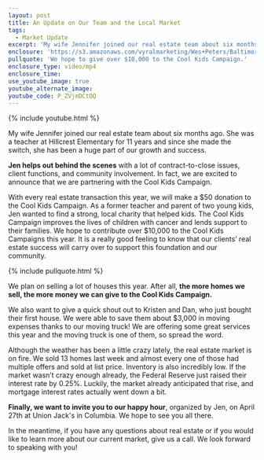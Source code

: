 ```yaml
---
layout: post
title: An Update on Our Team and the Local Market
tags:
  - Market Update
excerpt: 'My wife Jennifer joined our real estate team about six months ago. She was a teacher at Hillcrest Elementary for 11 years and since she made the switch, she has been a huge part of our growth and success.'
enclosure: 'https://s3.amazonaws.com/vyralmarketing/Wes+Peters/Baltimore+Metro+Real+Estate-+A+market+update%252C+team+update%252C+and+happy+hour.mp4'
pullquote: 'We hope to give over $10,000 to the Cool Kids Campaign.'
enclosure_type: video/mp4
enclosure_time:
use_youtube_image: true
youtube_alternate_image:
youtube_code: P_ZVjmDCtDQ
---
```



{% include youtube.html %}

My wife Jennifer joined our real estate team about six months ago. She was a teacher at Hillcrest Elementary for 11 years and since she made the switch, she has been a huge part of our growth and success.

**Jen helps out behind the scenes** with a lot of contract-to-close issues, client functions, and community involvement. In fact, we are excited to announce that we are partnering with the Cool Kids Campaign.

With every real estate transaction this year, we will make a $50 donation to the Cool Kids Campaign. As a former teacher and parent of two young kids, Jen wanted to find a strong, local charity that helped kids. The Cool Kids Campaign improves the lives of children with cancer and lends support to their families. We hope to contribute over $10,000 to the Cool Kids Campaigns this year. It is a really good feeling to know that our clients’ real estate success will carry over to support this foundation and our community.

{% include pullquote.html %}

We plan on selling a lot of houses this year. After all, **the more homes we sell, the more money we can give to the Cool Kids Campaign.**

We also want to give a quick shout out to Kristen and Dan, who just bought their first house. We were able to save them about $3,000 in moving expenses thanks to our moving truck! We are offering some great services this year and the moving truck is one of them, so spread the word.

Although the weather has been a little crazy lately, the real estate market is on fire. We sold 13 homes last week and almost every one of those had multiple offers and sold at list price. Inventory is also incredibly low. If the market wasn’t crazy enough already, the Federal Reserve just raised their interest rate by 0.25%. Luckily, the market already anticipated that rise, and mortgage interest rates actually went down a bit.

**Finally, we want to invite you to our happy hour**, organized by Jen, on April 27th at Union Jack's in Columbia. We hope to see you all there.

In the meantime, if you have any questions about real estate or if you would like to learn more about our current market, give us a call. We look forward to speaking with you!